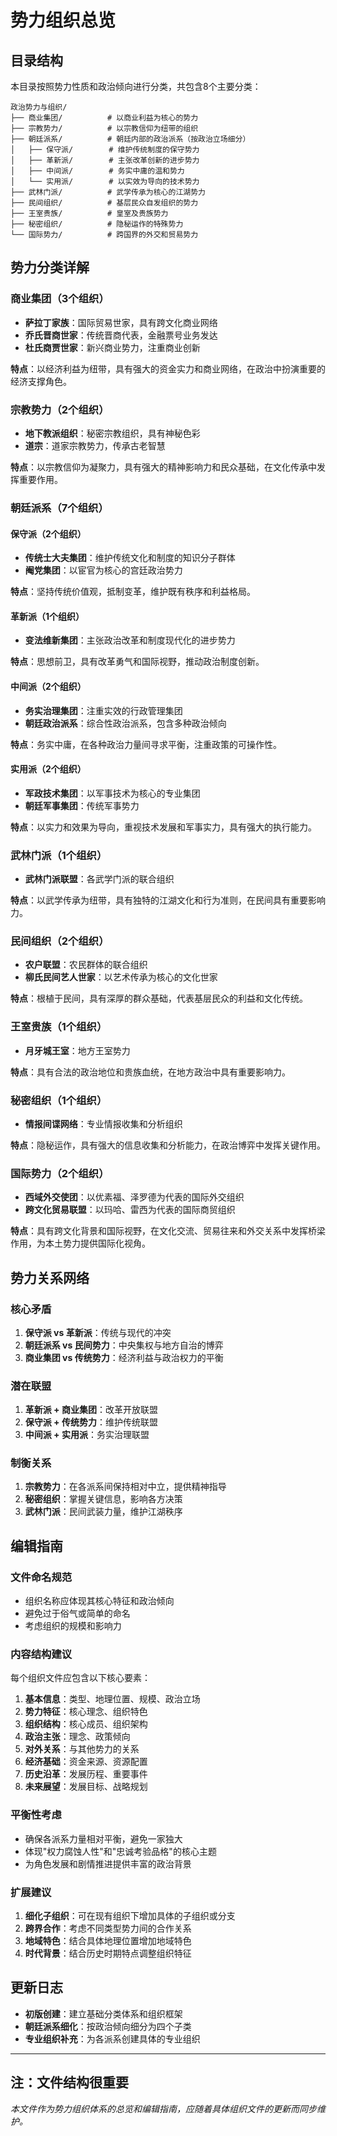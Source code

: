 # 势力组织总览

## 目录结构

本目录按照势力性质和政治倾向进行分类，共包含8个主要分类：

```
政治势力与组织/
├── 商业集团/          # 以商业利益为核心的势力
├── 宗教势力/          # 以宗教信仰为纽带的组织
├── 朝廷派系/          # 朝廷内部的政治派系（按政治立场细分）
│   ├── 保守派/        # 维护传统制度的保守势力
│   ├── 革新派/        # 主张改革创新的进步势力
│   ├── 中间派/        # 务实中庸的温和势力
│   └── 实用派/        # 以实效为导向的技术势力
├── 武林门派/          # 武学传承为核心的江湖势力
├── 民间组织/          # 基层民众自发组织的势力
├── 王室贵族/          # 皇室及贵族势力
├── 秘密组织/          # 隐秘运作的特殊势力
└── 国际势力/          # 跨国界的外交和贸易势力
```

## 势力分类详解

### 商业集团（3个组织）
- **萨拉丁家族**：国际贸易世家，具有跨文化商业网络
- **乔氏晋商世家**：传统晋商代表，金融票号业务发达
- **杜氏商贾世家**：新兴商业势力，注重商业创新

**特点**：以经济利益为纽带，具有强大的资金实力和商业网络，在政治中扮演重要的经济支撑角色。

### 宗教势力（2个组织）
- **地下教派组织**：秘密宗教组织，具有神秘色彩
- **道宗**：道家宗教势力，传承古老智慧

**特点**：以宗教信仰为凝聚力，具有强大的精神影响力和民众基础，在文化传承中发挥重要作用。

### 朝廷派系（7个组织）

#### 保守派（2个组织）
- **传统士大夫集团**：维护传统文化和制度的知识分子群体
- **阉党集团**：以宦官为核心的宫廷政治势力

**特点**：坚持传统价值观，抵制变革，维护既有秩序和利益格局。

#### 革新派（1个组织）
- **变法维新集团**：主张政治改革和制度现代化的进步势力

**特点**：思想前卫，具有改革勇气和国际视野，推动政治制度创新。

#### 中间派（2个组织）
- **务实治理集团**：注重实效的行政管理集团
- **朝廷政治派系**：综合性政治派系，包含多种政治倾向

**特点**：务实中庸，在各种政治力量间寻求平衡，注重政策的可操作性。

#### 实用派（2个组织）
- **军政技术集团**：以军事技术为核心的专业集团
- **朝廷军事集团**：传统军事势力

**特点**：以实力和效果为导向，重视技术发展和军事实力，具有强大的执行能力。

### 武林门派（1个组织）
- **武林门派联盟**：各武学门派的联合组织

**特点**：以武学传承为纽带，具有独特的江湖文化和行为准则，在民间具有重要影响力。

### 民间组织（2个组织）
- **农户联盟**：农民群体的联合组织
- **柳氏民间艺人世家**：以艺术传承为核心的文化世家

**特点**：根植于民间，具有深厚的群众基础，代表基层民众的利益和文化传统。

### 王室贵族（1个组织）
- **月牙城王室**：地方王室势力

**特点**：具有合法的政治地位和贵族血统，在地方政治中具有重要影响力。

### 秘密组织（1个组织）
- **情报间谍网络**：专业情报收集和分析组织

**特点**：隐秘运作，具有强大的信息收集和分析能力，在政治博弈中发挥关键作用。

### 国际势力（2个组织）
- **西域外交使团**：以优素福、泽罗德为代表的国际外交组织
- **跨文化贸易联盟**：以玛哈、雷西为代表的国际商贸组织

**特点**：具有跨文化背景和国际视野，在文化交流、贸易往来和外交关系中发挥桥梁作用，为本土势力提供国际化视角。

## 势力关系网络

### 核心矛盾
1. **保守派 vs 革新派**：传统与现代的冲突
2. **朝廷派系 vs 民间势力**：中央集权与地方自治的博弈
3. **商业集团 vs 传统势力**：经济利益与政治权力的平衡

### 潜在联盟
1. **革新派 + 商业集团**：改革开放联盟
2. **保守派 + 传统势力**：维护传统联盟
3. **中间派 + 实用派**：务实治理联盟

### 制衡关系
1. **宗教势力**：在各派系间保持相对中立，提供精神指导
2. **秘密组织**：掌握关键信息，影响各方决策
3. **武林门派**：民间武装力量，维护江湖秩序

## 编辑指南

### 文件命名规范
- 组织名称应体现其核心特征和政治倾向
- 避免过于俗气或简单的命名
- 考虑组织的规模和影响力

### 内容结构建议
每个组织文件应包含以下核心要素：
1. **基本信息**：类型、地理位置、规模、政治立场
2. **势力特征**：核心理念、组织特色
3. **组织结构**：核心成员、组织架构
4. **政治主张**：理念、政策倾向
5. **对外关系**：与其他势力的关系
6. **经济基础**：资金来源、资源配置
7. **历史沿革**：发展历程、重要事件
8. **未来展望**：发展目标、战略规划

### 平衡性考虑
- 确保各派系力量相对平衡，避免一家独大
- 体现"权力腐蚀人性"和"忠诚考验品格"的核心主题
- 为角色发展和剧情推进提供丰富的政治背景

### 扩展建议
1. **细化子组织**：可在现有组织下增加具体的子组织或分支
2. **跨界合作**：考虑不同类型势力间的合作关系
3. **地域特色**：结合具体地理位置增加地域特色
4. **时代背景**：结合历史时期特点调整组织特征

## 更新日志

- **初版创建**：建立基础分类体系和组织框架
- **朝廷派系细化**：按政治倾向细分为四个子类
- **专业组织补充**：为各派系创建具体的专业组织

---

## 注：文件结构很重要
*本文件作为势力组织体系的总览和编辑指南，应随着具体组织文件的更新而同步维护。*